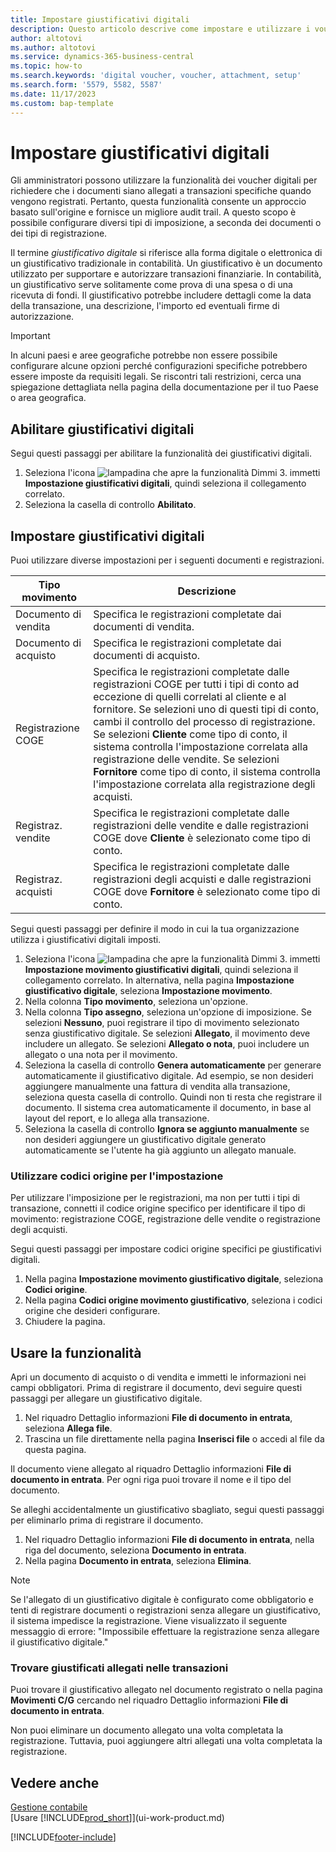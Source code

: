```yaml
---
title: Impostare giustificativi digitali
description: Questo articolo descrive come impostare e utilizzare i voucher digitali imposti in Microsoft Dynamics 365 Business Central.
author: altotovi
ms.author: altotovi
ms.service: dynamics-365-business-central
ms.topic: how-to
ms.search.keywords: 'digital voucher, voucher, attachment, setup'
ms.search.form: '5579, 5582, 5587'
ms.date: 11/17/2023
ms.custom: bap-template
---
```


# Impostare giustificativi digitali

Gli amministratori possono utilizzare la funzionalità dei voucher digitali per richiedere che i documenti siano allegati a transazioni specifiche quando vengono registrati. Pertanto, questa funzionalità consente un approccio basato sull'origine e fornisce un migliore audit trail. A questo scopo è possibile configurare diversi tipi di imposizione, a seconda dei documenti o dei tipi di registrazione.

Il termine *giustificativo digitale* si riferisce alla forma digitale o elettronica di un giustificativo tradizionale in contabilità. Un giustificativo è un documento utilizzato per supportare e autorizzare transazioni finanziarie. In contabilità, un giustificativo serve solitamente come prova di una spesa o di una ricevuta di fondi. Il giustificativo potrebbe includere dettagli come la data della transazione, una descrizione, l'importo ed eventuali firme di autorizzazione.

> [!IMPORTANT]
> In alcuni paesi e aree geografiche potrebbe non essere possibile configurare alcune opzioni perché configurazioni specifiche potrebbero essere imposte da requisiti legali. Se riscontri tali restrizioni, cerca una spiegazione dettagliata nella pagina della documentazione per il tuo Paese o area geografica.

## Abilitare giustificativi digitali

Segui questi passaggi per abilitare la funzionalità dei giustificativi digitali.

1. Seleziona l'icona ![lampadina che apre la funzionalità Dimmi 3.](media/ui-search/search_small.png "Informazioni sull'operazione che si desidera eseguire") immetti **Impostazione giustificativi digitali**, quindi seleziona il collegamento correlato.
2. Seleziona la casella di controllo **Abilitato**.

## Impostare giustificativi digitali

Puoi utilizzare diverse impostazioni per i seguenti documenti e registrazioni.

| Tipo movimento | Descrizione |
|------------|-------------|
| Documento di vendita | Specifica le registrazioni completate dai documenti di vendita. |
| Documento di acquisto | Specifica le registrazioni completate dai documenti di acquisto. |
| Registrazione COGE | Specifica le registrazioni completate dalle registrazioni COGE per tutti i tipi di conto ad eccezione di quelli correlati al cliente e al fornitore. Se selezioni uno di questi tipi di conto, cambi il controllo del processo di registrazione. Se selezioni **Cliente** come tipo di conto, il sistema controlla l'impostazione correlata alla registrazione delle vendite. Se selezioni **Fornitore** come tipo di conto, il sistema controlla l'impostazione correlata alla registrazione degli acquisti. |
| Registraz. vendite | Specifica le registrazioni completate dalle registrazioni delle vendite e dalle registrazioni COGE dove **Cliente** è selezionato come tipo di conto. |
| Registraz. acquisti | Specifica le registrazioni completate dalle registrazioni degli acquisti e dalle registrazioni COGE dove **Fornitore** è selezionato come tipo di conto. |

Segui questi passaggi per definire il modo in cui la tua organizzazione utilizza i giustificativi digitali imposti.

1. Seleziona l'icona ![lampadina che apre la funzionalità Dimmi 3.](media/ui-search/search_small.png "Dimmi cosa vuoi fare") immetti **Impostazione movimento giustificativi digitali**, quindi seleziona il collegamento correlato. In alternativa, nella pagina **Impostazione giustificativo digitale**, seleziona **Impostazione movimento**.
2. Nella colonna **Tipo movimento**, seleziona un'opzione.
3. Nella colonna **Tipo assegno**, seleziona un'opzione di imposizione. Se selezioni **Nessuno**, puoi registrare il tipo di movimento selezionato senza giustificativo digitale. Se selezioni **Allegato**, il movimento deve includere un allegato. Se selezioni **Allegato o nota**, puoi includere un allegato o una nota per il movimento. 
4. Seleziona la casella di controllo **Genera automaticamente** per generare automaticamente il giustificativo digitale. Ad esempio, se non desideri aggiungere manualmente una fattura di vendita alla transazione, seleziona questa casella di controllo. Quindi non ti resta che registrare il documento. Il sistema crea automaticamente il documento, in base al layout del report, e lo allega alla transazione.
5. Seleziona la casella di controllo **Ignora se aggiunto manualmente** se non desideri aggiungere un giustificativo digitale generato automaticamente se l'utente ha già aggiunto un allegato manuale.

### Utilizzare codici origine per l'impostazione

Per utilizzare l'imposizione per le registrazioni, ma non per tutti i tipi di transazione, connetti il codice origine specifico per identificare il tipo di movimento: registrazione COGE, registrazione delle vendite o registrazione degli acquisti.

Segui questi passaggi per impostare codici origine specifici pe giustificativi digitali.

1. Nella pagina **Impostazione movimento giustificativo digitale**, seleziona **Codici origine**.
2. Nella pagina **Codici origine movimento giustificativo**, seleziona i codici origine che desideri configurare.
3. Chiudere la pagina.

## Usare la funzionalità

Apri un documento di acquisto o di vendita e immetti le informazioni nei campi obbligatori. Prima di registrare il documento, devi seguire questi passaggi per allegare un giustificativo digitale.

1. Nel riquadro Dettaglio informazioni **File di documento in entrata**, seleziona **Allega file**.
2. Trascina un file direttamente nella pagina **Inserisci file** o accedi al file da questa pagina.

Il documento viene allegato al riquadro Dettaglio informazioni **File di documento in entrata**. Per ogni riga puoi trovare il nome e il tipo del documento.

Se alleghi accidentalmente un giustificativo sbagliato, segui questi passaggi per eliminarlo prima di registrare il documento.

1. Nel riquadro Dettaglio informazioni **File di documento in entrata**, nella riga del documento, seleziona **Documento in entrata**.
2. Nella pagina **Documento in entrata**, seleziona **Elimina**.

> [!NOTE]
> Se l'allegato di un giustificativo digitale è configurato come obbligatorio e tenti di registrare documenti o registrazioni senza allegare un giustificativo, il sistema impedisce la registrazione. Viene visualizzato il seguente messaggio di errore: "Impossibile effettuare la registrazione senza allegare il giustificativo digitale."

### Trovare giustificati allegati nelle transazioni

Puoi trovare il giustificativo allegato nel documento registrato o nella pagina **Movimenti C/G** cercando nel riquadro Dettaglio informazioni **File di documento in entrata**.

Non puoi eliminare un documento allegato una volta completata la registrazione. Tuttavia, puoi aggiungere altri allegati una volta completata la registrazione.

## Vedere anche

[Gestione contabile](finance.md)  
[Usare [!INCLUDE[prod_short](includes/prod_short.md)]](ui-work-product.md)

[!INCLUDE[footer-include](includes/footer-banner.md)]
